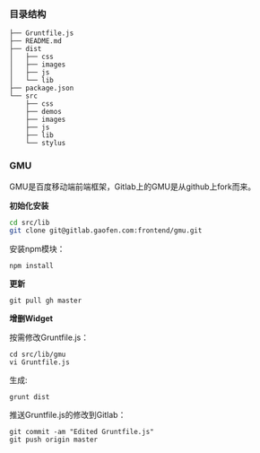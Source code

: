 ### 目录结构

```
├── Gruntfile.js
├── README.md
├── dist
│   ├── css
│   ├── images
│   ├── js
│   └── lib
├── package.json
└── src
    ├── css
    ├── demos
    ├── images
    ├── js
    ├── lib
    └── stylus
```

### GMU

GMU是百度移动端前端框架，Gitlab上的GMU是从github上fork而来。

**初始化安装**

```bash
cd src/lib
git clone git@gitlab.gaofen.com:frontend/gmu.git
```

安装npm模块：

```
npm install
```

**更新**

```
git pull gh master
```

**增删Widget**

按需修改Gruntfile.js：

```
cd src/lib/gmu
vi Gruntfile.js
```

生成:

```
grunt dist
```

推送Gruntfile.js的修改到Gitlab：

```
git commit -am "Edited Gruntfile.js"
git push origin master
```